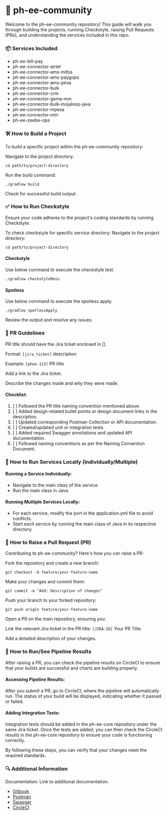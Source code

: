 # 🌟 ph-ee-community

Welcome to the ph-ee-community repository! This guide will walk you through building the projects, running Checkstyle, raising Pull Requests (PRs), and understanding the services included in this repo.

### 📦 Services Included

* ph-ee-bill-pay
* ph-ee-connector-airtel
* ph-ee-connector-ams-mifos
* ph-ee-connector-ams-paygops
* ph-ee-connector-ams-pesa
* ph-ee-connector-bulk
* ph-ee-connector-crm
* ph-ee-connector-gsma-mm
* ph-ee-connector-bulk-mojaloop-java
* ph-ee-connector-mpesa
* ph-ee-connector-mtn
* ph-ee-zeebe-ops


### 🛠️ How to Build a Project

To build a specific project within the ph-ee-community repository:

Navigate to the project directory:
```shell
cd path/to/project-directory
```

Run the build command:
```shell
./gradlew build
```
Check for successful build output.

### ✅ How to Run Checkstyle

Ensure your code adheres to the project's coding standards by running Checkstyle:

To check checkstyle for specific service directory:
Navigate to the project directory:
```shell
cd path/to/project-directory
```
#### Checkstyle
Use below command to execute the checkstyle test.
```shell
./gradlew checkstyleMain
```

#### Spotless
Use below command to execute the spotless apply.
```shell
./gradlew spotlessApply
```
Review the output and resolve any issues.

### 📝 PR Guidelines

PR title should have the Jira ticket enclosed in [].

Format: `[jira_ticket]` description

Example: `[phee-123]` PR title

Add a link to the Jira ticket.

Describe the changes made and why they were made.

#### Checklist:

1. [ ] Followed the PR title naming convention mentioned above.
2. [ ] Added design-related bullet points or design document links in the description.
3. [ ] Updated corresponding Postman Collection or API documentation.
4. [ ] Created/updated unit or integration tests.
5. [ ] Added required Swagger annotations and updated API documentation.
6. [ ] Followed naming conventions as per the Naming Convention Document.

### 🔄 How to Run Services Locally (Individually/Multiple)

#### Running a Service Individually:

* Navigate to the main class of the service.
* Run the main class in Java.

#### Running Multiple Services Locally:

* For each service, modify the port in the application.yml file to avoid conflicts.
* Start each service by running the main class of Java in its respective directory.

### 🚀 How to Raise a Pull Request (PR)

Contributing to ph-ee-community? Here's how you can raise a PR:

Fork the repository and create a new branch:
```shell
git checkout -b feature/your-feature-name
```

Make your changes and commit them:
```shell
git commit -m "Add: Description of changes"
```


Push your branch to your forked repository:
```shell
git push origin feature/your-feature-name
```


Open a PR on the main repository, ensuring you:

Link the relevant Jira ticket in the PR title: `[JIRA-ID]` Your PR Title.

Add a detailed description of your changes.

### 🧪 How to Run/See Pipeline Results

After raising a PR, you can check the pipeline results on CircleCI to ensure that your builds are successful and charts are building properly.

#### Accessing Pipeline Results:

After you submit a PR, go to CircleCI, where the pipeline will automatically run.
The status of your build will be displayed, indicating whether it passed or failed.

#### Adding Integration Tests:

Integration tests should be added in the ph-ee-core repository under the same Jira ticket.
Once the tests are added, you can then check the CircleCI results in the ph-ee-core repository to ensure your code is functioning correctly.

By following these steps, you can verify that your changes meet the required standards.


### 🔍 Additional Information

Documentation: Link to additional documentation.

- [Gitbook](https://mifos.gitbook.io/docs/payment-hub-ee/business-overview)
- [Postman](https://www.getpostman.com/collections/b503484fc231b5857306)
- [Swagger](https://app.swaggerhub.com/apis/myapi943/payment-hub_ap_is/1.0)
- [CircleCI](https://app.circleci.com/projects/project-dashboard/github/fynarfin/)
